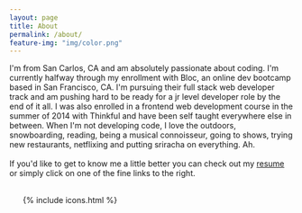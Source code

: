 ```yaml
---
layout: page
title: About
permalink: /about/
feature-img: "img/color.png"
---
```


<div class="picture_wrapper">
  <img src="{{ site.baseurl }}/img/snow-cam.jpg" alt="">
</div>

<div class="about_main_content">
  I'm from San Carlos, CA and am absolutely passionate about coding.  I'm currently halfway through my enrollment with Bloc, an online dev bootcamp based in San Francisco, CA.  I'm pursuing their full stack web developer track and am pushing hard to be ready for a jr level developer role by the end of it all.  I was also enrolled in a frontend web development course in the summer of 2014 with Thinkful and have been self taught everywhere else in between.  When I'm not developing code, I love the outdoors, snowboarding, reading, being a musical connoisseur, going to shows, trying new restaurants, netflixing and putting sriracha on everything.  Ah.
  <br />
  <br />
  If you'd like to get to know me a little better you can check out my <a href="https://www.visualcv.com/jlquaccia2016/pdf">resume</a> or simply click on one of the fine links to the right.
  <br /> 
  <br />
  <ul class="about_social_icons">
    {% include icons.html %}
  </ul>
</div>